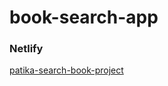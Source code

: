 # book-search-app

### Netlify

[patika-search-book-project](https://patika-search-book-project.netlify.app/)
